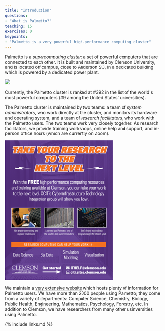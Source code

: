 ```yaml
---
title: "Introduction"
questions:
- "What is Palmetto?"
teaching: 15
exercises: 0
keypoints:
- "Palmetto is a very powerful high-performance computing cluster"
---
```

Palmetto is a *supercomputing cluster*: a set of powerful computers that are connected to each other. It is built and maintained by Clemson University, and is located off campus, close to Anderson SC, in a dedicated building which is powered by a dedicated power plant. 

<img src="https://www.palmetto.clemson.edu/palmetto/images/about/palmetto_front_view.png" style="height:350px">

Currently, the Palmetto cluster is ranked at #392 in the list of the world's most powerful computers (#9 among the United States' universities). 

The Palmetto cluster is maintained by two teams: a team of *system administrators*, who work directly at the cluster, and monitors its hardware and operating system, and a team of *research facilitators*, who work with the Palmetto users. The two teams work very closely together. As research facilitators, we provide training workshops, online help and support, and in-person office hours (which are currently on Zoom).

<img src="../fig/citi_flyer.png" style="height:450px">

We maintain a [very extensive website](https://www.palmetto.clemson.edu/palmetto/) which hosts plenty of information for Palmetto users. We have more than 2000 people using Palmetto; they come from a variety of departments: Computer Science, Chemistry, Biology, Public Health, Engineering, Mathematics, Psychology, Forestry, etc. In addition to Clemson, we have researchers from many other usinversities using Palmetto. 

{% include links.md %}

